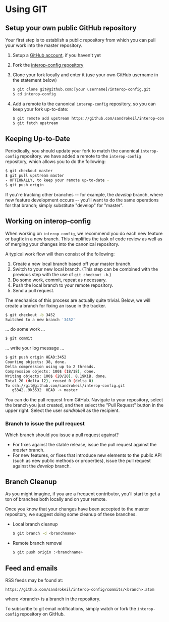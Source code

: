 # Using GIT

## Setup your own public GitHub repository

Your first step is to establish a public repository from which you can pull your work into the master repository.

 1. Setup a [GitHub account](https://github.com/), if you haven't yet
 2. Fork the [interop-config repository](https://github.com/sandrokeil/interop-config)
 3. Clone your fork locally and enter it (use your own GitHub username in the statement below)

    ```sh
    $ git clone git@github.com:[your username]/interop-config.git
    $ cd interop-config
    ```

 4. Add a remote to the canonical `interop-config` repository, so you can keep your fork up-to-date:

    ```sh
    $ git remote add upstream https://github.com/sandrokeil/interop-config.git
    $ git fetch upstream
    ```

## Keeping Up-to-Date

Periodically, you should update your fork to match the canonical `interop-config` repository. we have
added a remote to the `interop-config` repository, which allows you to do the following:

```sh
$ git checkout master
$ git pull upstream master
- OPTIONALLY, to keep your remote up-to-date -
$ git push origin
```

If you're tracking other branches -- for example, the *develop* branch, where new feature development occurs --
you'll want to do the same operations for that branch; simply substitute  "develop" for "master".

## Working on interop-config

When working on `interop-config`, we recommend you do each new feature or bugfix in a new branch. This simplifies the
task of code review as well as of merging your changes into the canonical repository.

A typical work flow will then consist of the following:

 1. Create a new local branch based off your master branch.
 2. Switch to your new local branch. (This step can be combined with the previous step with the use of `git checkout -b`.)
 3. Do some work, commit, repeat as necessary.
 4. Push the local branch to your remote repository.
 5. Send a pull request.

The mechanics of this process are actually quite trivial. Below, we will create a branch for fixing an issue in the tracker.

```sh
$ git checkout -b 3452
Switched to a new branch '3452'
```
... do some work ...

```sh
$ git commit
```
... write your log message ...

```sh
$ git push origin HEAD:3452
Counting objects: 38, done.
Delta compression using up to 2 threads.
Compression objects: 100$ (18/18), done.
Writing objects: 100$ (20/20), 8.19KiB, done.
Total 20 (delta 12), reused 0 (delta 0)
To ssh://git@github.com/sandrokeil/interop-config.git
   g5342..9k3532  HEAD -> master
```

You can do the pull request from GitHub. Navigate to your repository, select the branch you just created, and then
select the "Pull Request" button in the upper right. Select the user *sandrokeil* as the recipient.

### Branch to issue the pull request

Which branch should you issue a pull request against?

- For fixes against the stable release, issue the pull request against the *master* branch.
- For new features, or fixes that introduce new elements to the public API
  (such as new public methods or properties), issue the pull request against the *develop* branch.

## Branch Cleanup

As you might imagine, if you are a frequent contributor, you'll start to get a ton of branches both locally and on
your remote.

Once you know that your changes have been accepted to the master repository, we suggest doing some cleanup of these
branches.

 -  Local branch cleanup

    ```sh
    $ git branch -d <branchname>
    ```

 -  Remote branch removal

    ```sh
    $ git push origin :<branchname>
    ```


## Feed and emails

RSS feeds may be found at:

`https://github.com/sandrokeil/interop-config/commits/<branch>.atom`

where &lt;branch&gt; is a branch in the repository.

To subscribe to git email notifications, simply watch or fork the `interop-config` repository on GitHub.
